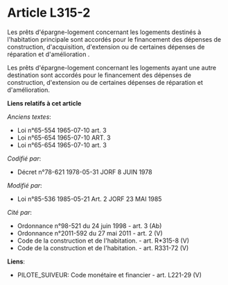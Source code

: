 # Article L315-2

Les prêts d'épargne-logement concernant les logements destinés à l'habitation principale  sont accordés pour le financement
des dépenses de construction, d'acquisition, d'extension ou de certaines dépenses de réparation et d'amélioration .

Les prêts d'épargne-logement concernant les logements ayant une autre destination sont accordés pour le financement des
dépenses de construction, d'extension ou de certaines dépenses de réparation et d'amélioration.

**Liens relatifs à cet article**

_Anciens textes_:

  - Loi n°65-554 1965-07-10 art. 3
  - Loi n°65-654 1965-07-10 ART. 3
  - Loi n°65-654 1965-07-10 art. 3

_Codifié par_:

  - Décret n°78-621 1978-05-31 JORF 8 JUIN 1978

_Modifié par_:

  - Loi n°85-536 1985-05-21 Art. 2 JORF 23 MAI 1985

_Cité par_:

  - Ordonnance n°98-521 du 24 juin 1998 - art. 3 (Ab)
  - Ordonnance n°2011-592 du 27 mai 2011 - art. 2 (V)
  - Code de la construction et de l'habitation. - art. R*315-8 (V)
  - Code de la construction et de l'habitation. - art. R331-72 (V)

**Liens**:

  - PILOTE_SUIVEUR: Code monétaire et financier - art. L221-29 (V)
